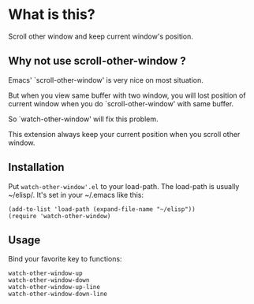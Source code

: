# What is this?

Scroll other window and keep current window's position.

## Why not use scroll-other-window ?

Emacs' `scroll-other-window' is very nice on most situation.

But when you view same buffer with two window,
you will lost position of current window
when you do `scroll-other-window' with same buffer.

So `watch-other-window' will fix this problem.

This extension always keep your current position when you scroll other window.

## Installation

Put `watch-other-window'.el` to your load-path.
The load-path is usually ~/elisp/.
It's set in your ~/.emacs like this:

```Elisp
(add-to-list 'load-path (expand-file-name "~/elisp"))
(require 'watch-other-window)
```

## Usage
Bind your favorite key to functions:

```Elisp
watch-other-window-up
watch-other-window-down
watch-other-window-up-line
watch-other-window-down-line
```
